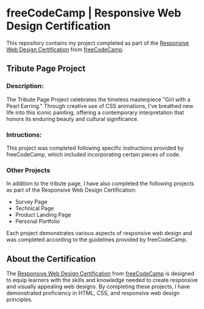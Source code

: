 <h1>freeCodeCamp | Responsive Web Design Certification</h1>

<p>This repository contains my project completed as part of the <a href="https://www.freecodecamp.org/certification/sukis/responsive-web-design">Responsive Web Design Certification</a> from <a href="https://github.com/freeCodeCamp">freeCodeCamp</a>.</p>

<h2>Tribute Page Project</h2>

<h3>Description:</h3>
<p>The Tribute Page Project celebrates the timeless masterpiece "Girl with a Pearl Earring." Through creative use of CSS animations, I've breathed new life into this iconic painting, offering a contemporary interpretation that honors its enduring beauty and cultural significance.</p>

<h3>Intructions:</h3>
<p>This project was completed following specific instructions provided by freeCodeCamp, which included incorporating certain pieces of code.</p>

<h3>Other Projects</h3>
<p>In addition to the tribute page, I have also completed the following projects as part of the Responsive Web Design Certification:</p>

<ul>
  <li>Survey Page</li>
  <li>Technical Page</li>
  <li>Product Landing Page</li>
  <li>Personal Portfolio</li>
</ul>

<p>Each project demonstrates various aspects of responsive web design and was completed according to the guidelines provided by freeCodeCamp.</p>

<h2>About the Certification</h2>
<p>The <a href="https://www.freecodecamp.org/certification/sukis/responsive-web-design">Responsive Web Design Certification</a> from <a href="https://github.com/freeCodeCamp">freeCodeCamp</a> is designed to equip learners with the skills and knowledge needed to create responsive and visually appealing web designs. By completing these projects, I have demonstrated proficiency in HTML, CSS, and responsive web design principles.</p>
